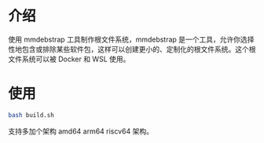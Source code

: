 # 介绍

使用 mmdebstrap 工具制作根文件系统，mmdebstrap 是一个工具，允许你选择性地包含或排除某些软件包，这样可以创建更小的、定制化的根文件系统。这个根文件系统可以被 Docker 和 WSL 使用。

# 使用

```bash
bash build.sh
```

支持多加个架构 amd64 arm64 riscv64 架构。
